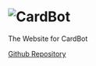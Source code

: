 # ![CardBot](https://card-bot.github.io/assets/image.png)
The Website for CardBot

<a href="https://github.com/ZippyMagician/CardBot">Github Repository</a>
